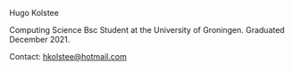Hugo Kolstee

Computing Science Bsc Student at the University of Groningen.
Graduated December 2021.

Contact: hkolstee@hotmail.com
